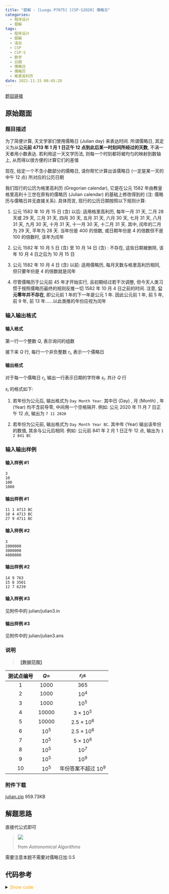 ```yaml
---
title: "题解 - [Luogu P7075] [CSP-S2020] 儒略日"
categories:
  - 程序设计
  - 题解
tags:
  - 程序设计
  - 题解
  - 洛谷
  - CSP
  - CSP-S
  - 数学
  - 日期
  - 儒略日
  - 儒略历
  - 格里高利历
date: 2021-11-15 00:45:28
---
```


[题目链接](https://www.luogu.com.cn/problem/P7075)

<!-- more -->

## 原始题面

### 题目描述

为了简便计算, 天文学家们使用儒略日 (Julian day) 来表达时间. 所谓儒略日, 其定义为从**公元前 4713 年 1 月 1 日正午 12 点到此后某一时刻间所经过的天数**, 不满一天者用小数表达. 若利用这一天文学历法, 则每一个时刻都将被均匀的映射到数轴上, 从而得以很方便的计算它们的差值

现在, 给定一个不含小数部分的儒略日, 请你帮忙计算出该儒略日 (一定是某一天的中午 12 点) 所对应的公历日期

我们现行的公历为格里高利历 (Gregorian calendar), 它是在公元 1582 年由教皇格里高利十三世在原有的儒略历 (Julian calendar) 的基础上修改得到的 (注: 儒略历与儒略日并无直接关系). 具体而言, 现行的公历日期按照以下规则计算:

1. 公元 1582 年 10 月 15 日 (含) 以后: 适用格里高利历, 每年一月 $31$ 天, 二月 $28$ 天或 $29$ 天, 三月 $31$ 天, 四月 $30$ 天, 五月 $31$ 天, 六月 $30$ 天, 七月 $31$ 天, 八月 $31$ 天, 九月 $30$ 天, 十月 $31$ 天, 十一月 $30$ 天, 十二月 $31$ 天. 其中, 闰年的二月为 $29$ 天, 平年为 $28$ 天. 当年份是 $400$ 的倍数, 或日期年份是 $4$ 的倍数但不是 $100$ 的倍数时, 该年为闰年

2. 公元 1582 年 10 月 5 日 (含) 至 10 月 14 日 (含) : 不存在, 这些日期被删除, 该年 10 月 4 日之后为 10 月 15 日

3. 公元 1582 年 10 月 4 日 (含) 以前: 适用儒略历, 每月天数与格里高利历相同, 但只要年份是 $4$ 的倍数就是闰年

4. 尽管儒略历于公元前 45 年才开始实行, 且初期经过若干次调整, 但今天人类习惯于按照儒略历最终的规则反推一切 1582 年 10 月 4 日之前的时间. 注意, **公元零年并不存在**, 即公元前 1 年的下一年是公元 1 年. 因此公元前 1 年, 前 5 年, 前 9 年, 前 13 年......以此类推的年份应视为闰年

### 输入输出格式

#### 输入格式

第一行一个整数 $Q$, 表示询问的组数

接下来 $Q$ 行, 每行一个非负整数 $r_i$, 表示一个儒略日

#### 输出格式

对于每一个儒略日 $r_i$, 输出一行表示日期的字符串 $s_i$. 共计 $Q$ 行

$s_i$ 的格式如下:

1. 若年份为公元后, 输出格式为 `Day Month Year`. 其中日 (Day) , 月 (Month) , 年 (Year) 均不含前导零, 中间用一个空格隔开. 例如: 公元 2020 年 11 月 7 日正午 12 点, 输出为 `7 11 2020`

2. 若年份为公元前, 输出格式为 `Day Month Year BC`. 其中年 (Year) 输出该年份的数值, 其余与公元后相同. 例如: 公元前 841 年 2 月 1 日正午 12 点, 输出为 `1 2 841 BC`

### 输入输出样例

#### 输入样例 #1

```input1
3
10
100
1000
```

#### 输出样例 #1

```output1
11 1 4713 BC
10 4 4713 BC
27 9 4711 BC
```

#### 输入样例 #2

```input2
3
2000000
3000000
4000000
```

#### 输出样例 #2

```output2
14 9 763
15 8 3501
12 7 6239
```

#### 输入样例 #3

见附件中的 julian/julian3.in

#### 输出样例 #3

见附件中的 julian/julian3.ans

### 说明

> **【数据范围】**

| 测试点编号 |  $Q =$  |       $r_i \le$       |
| :--------: | :-----: | :-------------------: |
|    $1$     | $1000$  |         $365$         |
|    $2$     | $1000$  |        $10^4$         |
|    $3$     | $1000$  |        $10^5$         |
|    $4$     | $10000$ |    $3\times 10^5$     |
|    $5$     | $10000$ |   $2.5\times 10^6$    |
|    $6$     | $10^5$  |   $2.5\times 10^6$    |
|    $7$     | $10^5$  |    $5\times 10^6$     |
|    $8$     | $10^5$  |        $10^7$         |
|    $9$     | $10^5$  |        $10^9$         |
|    $10$    | $10^5$  | 年份答案不超过 $10^9$ |

### 附件下载

[julian.zip](julian.zip) 959.73KB

## 解题思路

直接代公式即可

> ![](1.jpg)
>
> from _Astronomical Algorithms_

需要注意本题不需要对儒略日加 0.5

## 代码参考

<details>
<summary><font color='orange'>Show code</font></summary>

{% icodeweb cpa lang:cpp Luogu/7075/1.cpp %}

</details>
